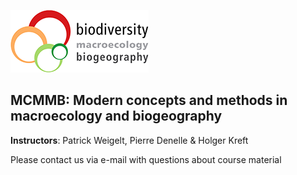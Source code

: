 ![](lablogo_2017.png)

## MCMMB: Modern concepts and methods in macroecology and biogeography

**Instructors**: Patrick Weigelt, Pierre Denelle & Holger Kreft

Please contact us via e-mail with questions about course material 

